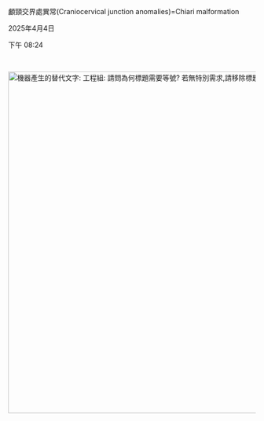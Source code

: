 顱頸交界處異常(Craniocervical junction anomalies)=Chiari malformation

2025年4月4日

下午 08:24

 

<img src="C:\Users\ai\AppData\Local\Temp\國考中文醫學知識網站架設計畫\pandoc/media/image1.png" style="width:16.8125in;height:7.25in" alt="機器產生的替代文字: 工程組: 請問為何標題需要等號? 若無特別需求,請移除標題中的等號 若有特別需求請聯絡高瑞璋" />
